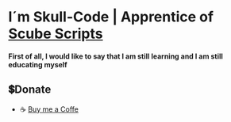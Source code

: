 # I´m Skull-Code | Apprentice of [Scube Scripts](https://github.com/ScubeScripts)

#### First of all, I would like to say that I am still learning and I am still educating myself









## 💲Donate
- ☕ [Buy me a Coffe](https://www.buymeacoffee.com/skullcode)
